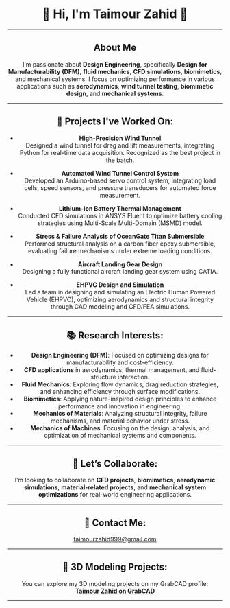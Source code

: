 <div align="center">

# 👋 Hi, I'm **Taimour Zahid** 🌟

---

## About Me

I’m passionate about **Design Engineering**, specifically **Design for Manufacturability (DFM)**, **fluid mechanics**, **CFD simulations**, **biomimetics**, and mechanical systems. I focus on optimizing performance in various applications such as **aerodynamics**, **wind tunnel testing**, **biomimetic design**, and **mechanical systems**.

---

## 🌱 **Projects I've Worked On**:
- **High-Precision Wind Tunnel**  
  Designed a wind tunnel for drag and lift measurements, integrating Python for real-time data acquisition. Recognized as the best project in the batch.
  
- **Automated Wind Tunnel Control System**  
  Developed an Arduino-based servo control system, integrating load cells, speed sensors, and pressure transducers for automated force measurement.
  
- **Lithium-Ion Battery Thermal Management**  
  Conducted CFD simulations in ANSYS Fluent to optimize battery cooling strategies using Multi-Scale Multi-Domain (MSMD) model.
  
- **Stress & Failure Analysis of OceanGate Titan Submersible**  
  Performed structural analysis on a carbon fiber epoxy submersible, evaluating failure mechanisms under extreme loading conditions.
  
- **Aircraft Landing Gear Design**  
  Designing a fully functional aircraft landing gear system using CATIA.
  
- **EHPVC Design and Simulation**  
  Led a team in designing and simulating an Electric Human Powered Vehicle (EHPVC), optimizing aerodynamics and structural integrity through CAD modeling and CFD/FEA simulations.

---

## 📚 **Research Interests**:
- **Design Engineering (DFM)**: Focused on optimizing designs for manufacturability and cost-efficiency.  
- **CFD applications** in aerodynamics, thermal management, and fluid-structure interaction.  
- **Fluid Mechanics**: Exploring flow dynamics, drag reduction strategies, and enhancing efficiency through surface modifications.  
- **Biomimetics**: Applying nature-inspired design principles to enhance performance and innovation in engineering.  
- **Mechanics of Materials**: Analyzing structural integrity, failure mechanisms, and material behavior under stress.  
- **Mechanics of Machines**: Focusing on the design, analysis, and optimization of mechanical systems and components.

---

## 💼 **Let’s Collaborate**:
I’m looking to collaborate on **CFD projects**, **biomimetics**, **aerodynamic simulations**, **material-related projects**, and **mechanical system optimizations** for real-world engineering applications.

---

## 📧 **Contact Me**:  
[taimourzahid999@gmail.com](mailto:taimourzahid999@gmail.com)

---

## 🔗 **3D Modeling Projects**:  
You can explore my 3D modeling projects on my GrabCAD profile:  
[**Taimour Zahid on GrabCAD**](https://grabcad.com/taimour.zahid-4)

---

</div>

